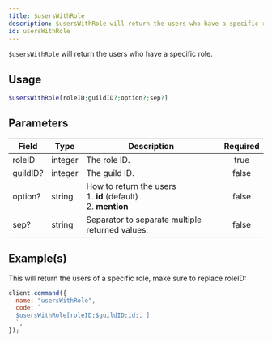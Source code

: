 ```yaml
---
title: $usersWithRole
description: $usersWithRole will return the users who have a specific role.
id: usersWithRole
---
```


`$usersWithRole` will return the users who have a specific role.

## Usage

```php
$usersWithRole[roleID;guildID?;option?;sep?]
```

## Parameters

| Field    | Type    | Description                                                              | Required |
| -------- | ------- | ------------------------------------------------------------------------ | :------: |
| roleID   | integer | The role ID.                                                             |   true   |
| guildID? | integer | The guild ID.                                                            |  false   |
| option?  | string  | How to return the users <br /> 1. **id** (default) <br /> 2. **mention** |  false   |
| sep?     | string  | Separator to separate multiple returned values.                          |  false   |

## Example(s)

This will return the users of a specific role, make sure to replace roleID:

```javascript
client.command({
  name: "usersWithRole",
  code: `
  $usersWithRole[roleID;$guildID;id;, ]
  `,
});
```
